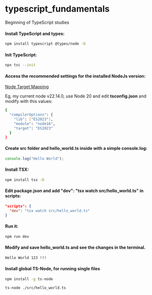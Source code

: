 # typescript_fundamentals
Beginning of TypeScript studies

#### Install TypeScript and types:

```sh
npm install typescript @types/node -D
```

#### Init TypeScript:

```sh
npx tsc --init 
```

#### Access the recommended settings for the installed NodeJs version:

[Node Target Mapping](https://github.com/microsoft/TypeScript/wiki/Node-Target-Mapping)

Eg, my current node v22.14.0, use Node 20 and edit **tsconfig.json** and modify with this values:

```sh
{
  "compilerOptions": {
    "lib": ["ES2023"],
    "module": "node16",
    "target": "ES2023"
  }
}
```

#### Create src folder and hello_world.ts inside with a simple console.log:

```js
console.log("Hello World");
```

#### Install TSX:
```sh
npm install tsx -D
```

#### Edit **package.json** and add **"dev": "tsx watch src/hello_world.ts"** in scripts:
```json
"scripts": {
  "dev": "tsx watch src/hello_world.ts"
}
```

#### Run it: 
```sh
npm run dev 
```

#### Modify and save **hello_world.ts** and see the changes in the terminal.
```sh
Hello World 123 !!!
```

#### Install global TS-Node, for running single files
```sh
npm install -g ts-node 

ts-node ./src/hello_world.ts  
```